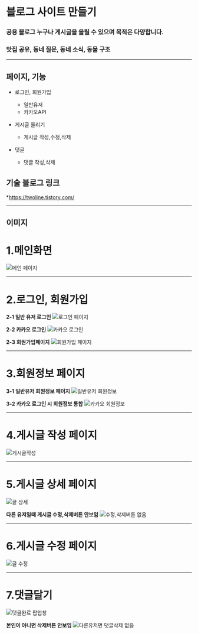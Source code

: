 # 블로그 사이트 만들기
### 공용 블로그 누구나 게시글을 올릴 수 있으며 목적은 다양합니다. 
### 맛집 공유, 동네 질문, 동네 소식, 동물 구조  


***

## 페이지, 기능

* 로그인, 회원가입
  * 일반유저 
  * 카카오API


* 게시글 올리기
  * 게시글 작성,수정,삭제 


* 댓글 
  *  댓글 작성,삭제



## 기술 블로그 링크

*<https://twoline.tistory.com/>

---

## 이미지

# 1.메인화면

![메인 페이지](https://user-images.githubusercontent.com/68780794/202917912-6491cd2f-a71c-4556-b655-b0a980ff614a.jpg)

-------------
# 2.로그인, 회원가입

**2-1 일반 유저 로그인**
![로그인 페이지](https://user-images.githubusercontent.com/68780794/202917664-d8b54844-b4f9-4437-b5ab-a83dfa824700.jpg)

**2-2 카카오 로그인**
![카카오 로그인](https://user-images.githubusercontent.com/68780794/202918271-48038ce4-3198-439c-8a37-40ab5e3232c7.jpg)

**2-3 회원가입페이지**
![회원가입 페이지](https://user-images.githubusercontent.com/68780794/202917833-08e109b0-57b0-4709-8bde-b4559d9cc994.jpg)

-------------
# 3.회원정보 페이지

**3-1 일반유저 회원정보 페이지**
![일반유저 회원정보](https://user-images.githubusercontent.com/68780794/202918257-d4c1dc5b-aaf7-442d-a2e8-83bb51f9d5e6.jpg)

**3-2 카카오 로그인 시 회원정보 통합**
![카카오 회원정보](https://user-images.githubusercontent.com/68780794/202918451-c7b76393-7e63-4a5c-91e4-914065de371d.jpg)

-------------
# 4.게시글 작성 페이지

![게시글작성](https://user-images.githubusercontent.com/68780794/202918872-e35e09d3-e90c-4d0e-9741-4d7d43820dbd.jpg)

-------------
# 5.게시글 상세 페이지

![글 상세](https://user-images.githubusercontent.com/68780794/202921118-319cc370-fadd-46fb-98c9-1bedc66054f1.jpg)

**다른 유저일때 게시글 수정,삭제버튼 안보임**
![수정,삭제버튼 없음](https://user-images.githubusercontent.com/68780794/202920458-d473b1b9-c6f0-4ec1-b400-e44fe1413908.jpg)

-------------
# 6.게시글 수정 페이지

![글 수정](https://user-images.githubusercontent.com/68780794/202920555-730fabb1-f7b3-4c72-8179-4ba5f7864e93.jpg)

-------------
# 7.댓글달기

![댓글완료 팝업창](https://user-images.githubusercontent.com/68780794/202920865-979a64b2-4a54-4f7a-a63d-5c58e5b6fbd1.jpg)

**본인이 아니면 삭제버튼 안보임**
![다른유저면 댓글삭제 없음](https://user-images.githubusercontent.com/68780794/202920528-9a0db89a-3366-408d-848b-20075c672893.jpg)
